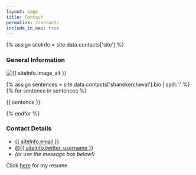```yaml
---
layout: page
title: Contact
permalink: /contact/
include_in_nav: true
---
```

{% assign siteInfo = site.data.contacts['site'] %}

<section id="primary-contact"> <!-- sections break up a page into logical groupings of information -->
  <h3>General Information</h3>
  <img src="{{ site.url }}{{ siteInfo.image }}" alt="{{ siteInfo.image_alt }}" class="profile-photo">

  {% assign sentences = site.data.contacts['shanekercheval'].bio | split:'.' %}
  {% for sentence in sentences %}
    <p>{{ sentence }}.</p>
  {% endfor %}

</section>
<section id="secondary-contact">
  <h3>Contact Details</h3>
  <ul class="contact-info">
  <!--<li class="phone"><a href="tel:646.543.9259">646.543.9259</a></li>-->
  <li class="mail"><a href="mailto:{{ siteInfo.email }}">{{ siteInfo.email }}</a></li>
  <li class="twitter">
  <a href="http://twitter.com/intent/tweet?screen_name={{ siteInfo.twitter_username }}"
  target="_blank">@{{ siteInfo.twitter_username }}</a>
  </li>
  <li style="font-style:italic">
  (or use the message box below!)
  </li>
  </ul>
  <p>Click <a href="https://www.dropbox.com/s/3t6jofbr9babvek/Resume%20-%20Shane%20Kercheval.pdf?dl=0" target="_blank">here</a> for my resume.</p>
</section>
